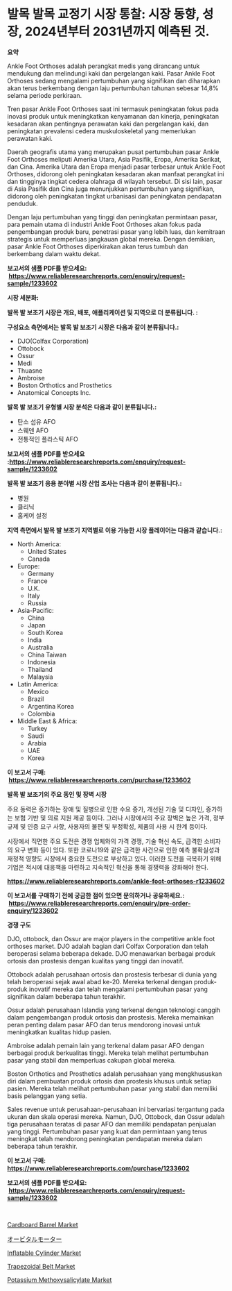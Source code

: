 <p><h1>발목 발목 교정기 시장 통찰: 시장 동향, 성장, 2024년부터 2031년까지 예측된 것.</h1></p><p><strong>요약</strong></p>
<p><p>Ankle Foot Orthoses adalah perangkat medis yang dirancang untuk mendukung dan melindungi kaki dan pergelangan kaki. Pasar Ankle Foot Orthoses sedang mengalami pertumbuhan yang signifikan dan diharapkan akan terus berkembang dengan laju pertumbuhan tahunan sebesar 14,8% selama periode perkiraan.</p><p>Tren pasar Ankle Foot Orthoses saat ini termasuk peningkatan fokus pada inovasi produk untuk meningkatkan kenyamanan dan kinerja, peningkatan kesadaran akan pentingnya perawatan kaki dan pergelangan kaki, dan peningkatan prevalensi cedera muskuloskeletal yang memerlukan perawatan kaki.</p><p>Daerah geografis utama yang merupakan pusat pertumbuhan pasar Ankle Foot Orthoses meliputi Amerika Utara, Asia Pasifik, Eropa, Amerika Serikat, dan Cina. Amerika Utara dan Eropa menjadi pasar terbesar untuk Ankle Foot Orthoses, didorong oleh peningkatan kesadaran akan manfaat perangkat ini dan tingginya tingkat cedera olahraga di wilayah tersebut. Di sisi lain, pasar di Asia Pasifik dan Cina juga menunjukkan pertumbuhan yang signifikan, didorong oleh peningkatan tingkat urbanisasi dan peningkatan pendapatan penduduk.</p><p>Dengan laju pertumbuhan yang tinggi dan peningkatan permintaan pasar, para pemain utama di industri Ankle Foot Orthoses akan fokus pada pengembangan produk baru, penetrasi pasar yang lebih luas, dan kemitraan strategis untuk memperluas jangkauan global mereka. Dengan demikian, pasar Ankle Foot Orthoses diperkirakan akan terus tumbuh dan berkembang dalam waktu dekat.</p></p>
<p><strong>보고서의 샘플 PDF를 받으세요: &nbsp;<a href="https://www.reliableresearchreports.com/enquiry/request-sample/1233602">https://www.reliableresearchreports.com/enquiry/request-sample/1233602</a></strong></p>
<p><strong>시장 세분화:</strong></p>
<p><strong> 발목 발 보조기 시장은 개요, 배포, 애플리케이션 및 지역으로 더 분류됩니다. :</strong></p>
<p><strong>구성요소 측면에서는 발목 발 보조기 시장은 다음과 같이 분류됩니다.:</strong></p>
<p><ul><li>DJO(Colfax Corporation)</li><li>Ottobock</li><li>Ossur</li><li>Medi</li><li>Thuasne</li><li>Ambroise</li><li>Boston Orthotics and Prosthetics</li><li>Anatomical Concepts Inc.</li></ul></p>
<p><strong> 발목 발 보조기 유형별 시장 분석은 다음과 같이 분류됩니다.:</strong></p>
<p><ul><li>탄소 섬유 AFO</li><li>스웨덴 AFO</li><li>전통적인 플라스틱 AFO</li></ul></p>
<p><strong>보고서의 샘플 PDF를 받으세요 :<a href="https://www.reliableresearchreports.com/enquiry/request-sample/1233602">https://www.reliableresearchreports.com/enquiry/request-sample/1233602</a></strong></p>
<p><strong> 발목 발 보조기 응용 분야별 시장 산업 조사는 다음과 같이 분류됩니다.:</strong></p>
<p><ul><li>병원</li><li>클리닉</li><li>홈케어 설정</li></ul></p>
<p><strong>지역 측면에서 발목 발 보조기 지역별로 이용 가능한 시장 플레이어는 다음과 같습니다.:</strong></p>
<p><ul>
    <li>
        North America:
        <ul>
            <li>United States</li>
            <li>Canada</li>
        </ul>
    </li>
    <li>
        Europe:
        <ul>
            <li>Germany</li>
            <li>France</li>
            <li>U.K.</li>
            <li>Italy</li>
            <li>Russia</li>
        </ul>
    </li>
    <li>
        Asia-Pacific:
        <ul>
            <li>China</li>
            <li>Japan</li>
            <li>South Korea</li>
            <li>India</li>
            <li>Australia</li>
            <li>China Taiwan</li>
            <li>Indonesia</li>
            <li>Thailand</li>
            <li>Malaysia</li>
        </ul>
    </li>
    <li>
        Latin America:
        <ul>
            <li>Mexico</li>
            <li>Brazil</li>
            <li>Argentina Korea</li>
            <li>Colombia</li>
        </ul>
    </li>
    <li>
        Middle East & Africa:
        <ul>
            <li>Turkey</li>
            <li>Saudi</li>
            <li>Arabia</li>
            <li>UAE</li>
            <li>Korea</li>
        </ul>
    </li>
    </ul></p>
<p><strong>이 보고서 구매: &nbsp;<a href="https://www.reliableresearchreports.com/purchase/1233602">https://www.reliableresearchreports.com/purchase/1233602</a></strong></p>
<p><strong>발목 발 보조기의 주요 동인 및 장벽 시장</strong></p>
<p><p>주요 동력은 증가하는 장애 및 질병으로 인한 수요 증가, 개선된 기술 및 디자인, 증가하는 보험 기반 및 의료 지원 제공 등이다. 그러나 시장에서의 주요 장벽은 높은 가격, 정부 규제 및 인증 요구 사항, 사용자의 불편 및 부정확성, 제품의 사용 시 한계 등이다. </p><p>시장에서 직면한 주요 도전은 경쟁 업체와의 가격 경쟁, 기술 혁신 속도, 급격한 소비자의 요구 변화 등이 있다. 또한 코로나19와 같은 급격한 사건으로 인한 예측 불확실성과 재정적 영향도 시장에서 중요한 도전으로 부상하고 있다. 이러한 도전을 극복하기 위해 기업은 적시에 대응책을 마련하고 지속적인 혁신을 통해 경쟁력을 강화해야 한다.</p></p>
<p><strong><a href="https://www.reliableresearchreports.com/ankle-foot-orthoses-r1233602">https://www.reliableresearchreports.com/ankle-foot-orthoses-r1233602</a></strong></p>
<p><strong>이 보고서를 구매하기 전에 궁금한 점이 있으면 문의하거나 공유하세요.: &nbsp;<a href="https://www.reliableresearchreports.com/enquiry/pre-order-enquiry/1233602">https://www.reliableresearchreports.com/enquiry/pre-order-enquiry/1233602</a></strong></p>
<p><strong>경쟁 구도</strong></p>
<p><p>DJO, ottobock, dan Ossur are major players in the competitive ankle foot orthoses market. DJO adalah bagian dari Colfax Corporation dan telah beroperasi selama beberapa dekade. DJO menawarkan berbagai produk ortosis dan prostesis dengan kualitas yang tinggi dan inovatif.</p><p>Ottobock adalah perusahaan ortosis dan prostesis terbesar di dunia yang telah beroperasi sejak awal abad ke-20. Mereka terkenal dengan produk-produk inovatif mereka dan telah mengalami pertumbuhan pasar yang signifikan dalam beberapa tahun terakhir.</p><p>Ossur adalah perusahaan Islandia yang terkenal dengan teknologi canggih dalam pengembangan produk ortosis dan prostesis. Mereka memainkan peran penting dalam pasar AFO dan terus mendorong inovasi untuk meningkatkan kualitas hidup pasien.</p><p>Ambroise adalah pemain lain yang terkenal dalam pasar AFO dengan berbagai produk berkualitas tinggi. Mereka telah melihat pertumbuhan pasar yang stabil dan memperluas cakupan global mereka.</p><p>Boston Orthotics and Prosthetics adalah perusahaan yang mengkhususkan diri dalam pembuatan produk ortosis dan prostesis khusus untuk setiap pasien. Mereka telah melihat pertumbuhan pasar yang stabil dan memiliki basis pelanggan yang setia.</p><p>Sales revenue untuk perusahaan-perusahaan ini bervariasi tergantung pada ukuran dan skala operasi mereka. Namun, DJO, Ottobock, dan Ossur adalah tiga perusahaan teratas di pasar AFO dan memiliki pendapatan penjualan yang tinggi. Pertumbuhan pasar yang kuat dan permintaan yang terus meningkat telah mendorong peningkatan pendapatan mereka dalam beberapa tahun terakhir.</p></p>
<p><strong>이 보고서 구매: &nbsp; <a href="https://www.reliableresearchreports.com/purchase/1233602">https://www.reliableresearchreports.com/purchase/1233602</a></strong></p>
<p><strong>보고서의 샘플 PDF를 받으세요: &nbsp;<a href="https://www.reliableresearchreports.com/enquiry/request-sample/1233602">https://www.reliableresearchreports.com/enquiry/request-sample/1233602</a></strong><strong></strong></p>
<p>&nbsp;</p>
<p><p><a href="https://www.linkedin.com/pulse/cardboard-barrel-market-size-growth-forecast-from-2024-2031-wbmjc?trackingId=Aq%2FykaNy110tsep7O1yJXg%3D%3D">Cardboard Barrel Market</a></p><p><a href="https://github.com/EmoryYundt1935/Market-Research-Report-List-1/blob/main/866949926702.md">オービタルモーター</a></p><p><a href="https://github.com/Hazelklievgspy6vdcsmu106w/Market-Research-Report-List-2/blob/main/inflatable-cylinder-market.md">Inflatable Cylinder Market</a></p><p><a href="https://github.com/lubmix/Market-Research-Report-List-2/blob/main/trapezoidal-belt-market.md">Trapezoidal Belt Market</a></p><p><a href="https://www.linkedin.com/pulse/potassium-methoxysalicylate-market-size-growth-forecast-from-qocmc?trackingId=FSOErqITpX9F5lIRBtJBYg%3D%3D">Potassium Methoxysalicylate Market</a></p></p>